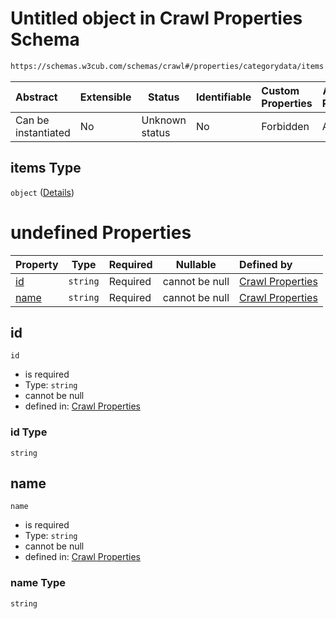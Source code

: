 # Untitled object in Crawl Properties Schema

```txt
https://schemas.w3cub.com/schemas/crawl#/properties/categorydata/items
```




| Abstract            | Extensible | Status         | Identifiable | Custom Properties | Additional Properties | Access Restrictions | Defined In                                                                   |
| :------------------ | ---------- | -------------- | ------------ | :---------------- | --------------------- | ------------------- | ---------------------------------------------------------------------------- |
| Can be instantiated | No         | Unknown status | No           | Forbidden         | Allowed               | none                | [crawl.schema.json\*](../generated/crawl.schema.json "open original schema") |

## items Type

`object` ([Details](crawl-properties-directly-provide-category-data-items.md))

# undefined Properties

| Property      | Type     | Required | Nullable       | Defined by                                                                                                                                                                                 |
| :------------ | -------- | -------- | -------------- | :----------------------------------------------------------------------------------------------------------------------------------------------------------------------------------------- |
| [id](#id)     | `string` | Required | cannot be null | [Crawl Properties](crawl-properties-directly-provide-category-data-items-properties-id.md "https&#x3A;//schemas.w3cub.com/schemas/crawl#/properties/categorydata/items/properties/id")     |
| [name](#name) | `string` | Required | cannot be null | [Crawl Properties](crawl-properties-directly-provide-category-data-items-properties-name.md "https&#x3A;//schemas.w3cub.com/schemas/crawl#/properties/categorydata/items/properties/name") |

## id




`id`

-   is required
-   Type: `string`
-   cannot be null
-   defined in: [Crawl Properties](crawl-properties-directly-provide-category-data-items-properties-id.md "https&#x3A;//schemas.w3cub.com/schemas/crawl#/properties/categorydata/items/properties/id")

### id Type

`string`

## name




`name`

-   is required
-   Type: `string`
-   cannot be null
-   defined in: [Crawl Properties](crawl-properties-directly-provide-category-data-items-properties-name.md "https&#x3A;//schemas.w3cub.com/schemas/crawl#/properties/categorydata/items/properties/name")

### name Type

`string`
